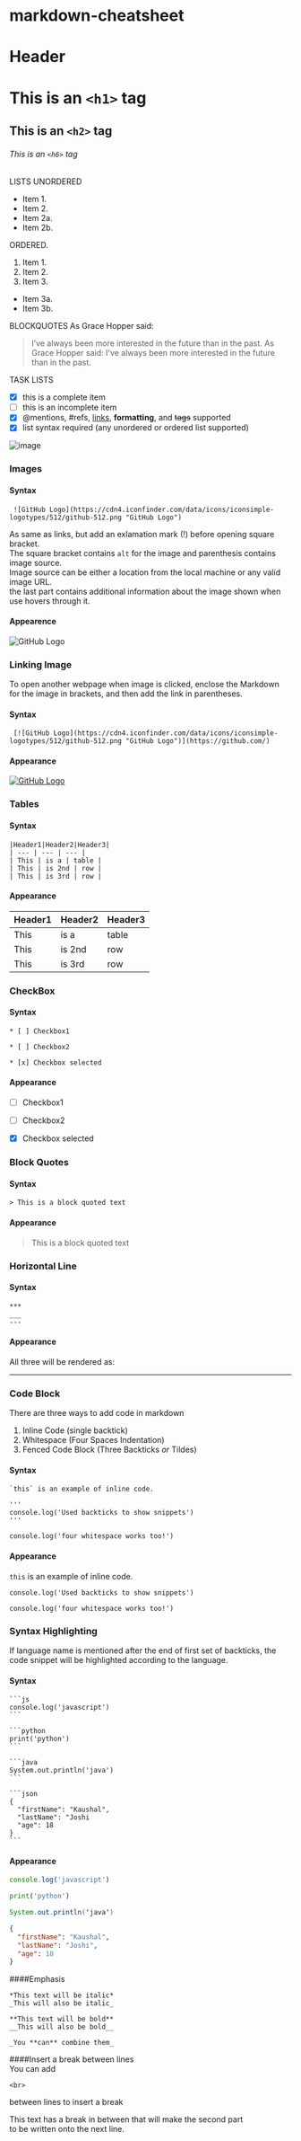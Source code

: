 # markdown-cheatsheet
  # Header
  # This is an ``<h1>`` tag
  ## This is an ``<h2>`` tag
  ###### This is an ``<h6>`` tag

  LISTS
 UNORDERED
* Item 1.  
* Item 2.  
 * Item 2a.  
 * Item 2b.  
 
 ORDERED.  
1. Item 1.   
2. Item 2.  
3. Item 3.  
 * Item 3a.  
 * Item 3b.  

BLOCKQUOTES
As Grace Hopper said:
> I’ve always been more interested
> in the future than in the past.
As Grace Hopper said:
 I've always been more interested
 in the future than in the past.

TASK LISTS
- [x] this is a complete item
- [ ] this is an incomplete item
- [x] @mentions, #refs, [links](), 
**formatting**, and <del>tags</del> 
supported
- [x] list syntax required (any 
unordered or ordered list supported)

 ![image](https://images.alphacoders.com/789/thumb-350-789452.jpg)

### Images
#### Syntax
```
 ![GitHub Logo](https://cdn4.iconfinder.com/data/icons/iconsimple-logotypes/512/github-512.png "GitHub Logo")
```
As same as links, but add an exlamation mark (!) before opening square bracket.  
The square bracket contains `alt` for the image and parenthesis contains image source.  
Image source can be either a location from the local machine or any valid image URL.  
the last part contains additional information about the image shown when use hovers through it.
#### Appearence
 ![GitHub Logo](https://cdn4.iconfinder.com/data/icons/iconsimple-logotypes/512/github-512.png "GitHub Logo")
 

### Linking Image
To open another webpage when image is clicked, enclose the Markdown for the image in brackets, and then add the link in parentheses.

#### Syntax
```
 [![GitHub Logo](https://cdn4.iconfinder.com/data/icons/iconsimple-logotypes/512/github-512.png "GitHub Logo")](https://github.com/)
```

#### Appearance
[![GitHub Logo](https://cdn4.iconfinder.com/data/icons/iconsimple-logotypes/512/github-512.png "GitHub Logo")](https://github.com/)


### Tables

#### Syntax
```git
|Header1|Header2|Header3|
| --- | --- | --- |
| This | is a | table |
| This | is 2nd | row |
| This | is 3rd | row |
```

#### Appearance
|Header1|Header2|Header3|
| --- | --- | --- |
| This | is a | table |
| This | is 2nd | row |
| This | is 3rd | row |


### CheckBox

#### Syntax
```git
* [ ] Checkbox1

* [ ] Checkbox2

* [x] Checkbox selected
```

#### Appearance

* [ ] Checkbox1

* [ ] Checkbox2

* [x] Checkbox selected


### Block Quotes

#### Syntax
```git
> This is a block quoted text
```

#### Appearance
> This is a block quoted text


### Horizontal Line
#### Syntax
```git
***
___
--- 
```
#### Appearance
All three will be rendered as:
___


### Code Block
There are three ways to add code in markdown
1. Inline Code (single backtick)
1. Whitespace (Four Spaces Indentation)
1. Fenced Code Block (Three Backticks *or* Tildes)

#### Syntax
    `this` is an example of inline code.
    
    '''
    console.log('Used backticks to show snippets')
    '''
    
    console.log('four whitespace works too!')
    
    
#### Appearance
`this` is an example of inline code.
```
console.log('Used backticks to show snippets')
```
    console.log('four whitespace works too!')
    

### Syntax Highlighting
If language name is mentioned after the end of first set of backticks, the code snippet will be highlighted according to the language.

#### Syntax
    ```js
    console.log('javascript')
    ```
    
    ```python
    print('python')
    ```
    
    ```java
    System.out.println('java')
    ```
       
    ```json
    {
      "firstName": "Kaushal",
      "lastName": "Joshi
      "age": 18
    }
    ```



#### Appearance 
```js
console.log('javascript')
```

```python
print('python')
```

```java
System.out.println('java')
```

```json
{
  "firstName": "Kaushal",
  "lastName": "Joshi",
  "age": 18
}
```
####Emphasis
```
*This text will be italic*
_This will also be italic_

**This text will be bold**
__This will also be bold__

_You **can** combine them_
```

####Insert a break between lines</br>
You can add </br>
```git
<br>
```
between lines to insert a break

This text has a break in between that will make the second part </br> to be written onto the next line. 

